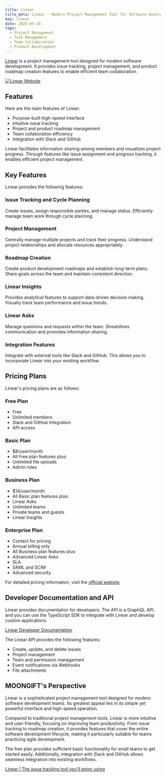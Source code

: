 ```yaml
---
title: Linear
title_meta: Linear - Modern Project Management Tool for Software Development
key: linear
date: 2025-05-10
tags:
  - Project Management
  - Task Management
  - Team Collaboration
  - Product Development
---
```


[Linear](https://linear.app/) is a project management tool designed for modern software development. It provides issue tracking, project management, and product roadmap creation features to enable efficient team collaboration.

[![Linear Website](/img/services/linear.jpg)](https://linear.app/)

<!--more-->

## Features

Here are the main features of Linear:

- Purpose-built high-speed interface
- Intuitive issue tracking
- Project and product roadmap management
- Team collaboration efficiency
- Integration with Slack and GitHub

Linear facilitates information sharing among members and visualizes project progress. Through features like issue assignment and progress tracking, it enables efficient project management.

## Key Features

Linear provides the following features:

### Issue Tracking and Cycle Planning

Create issues, assign responsible parties, and manage status. Efficiently manage team work through cycle planning.

### Project Management

Centrally manage multiple projects and track their progress. Understand project relationships and allocate resources appropriately.

### Roadmap Creation

Create product development roadmaps and establish long-term plans. Share goals across the team and maintain consistent direction.

### Linear Insights

Provides analytical features to support data-driven decision making. Visually track team performance and issue trends.

### Linear Asks

Manage questions and requests within the team. Streamlines communication and promotes information sharing.

### Integration Features

Integrate with external tools like Slack and GitHub. This allows you to incorporate Linear into your existing workflow.

## Pricing Plans

Linear's pricing plans are as follows:

### Free Plan

- Free
- Unlimited members
- Slack and GitHub integration
- API access

### Basic Plan

- $8/user/month
- All Free plan features plus:
- Unlimited file uploads
- Admin roles

### Business Plan

- $14/user/month
- All Basic plan features plus:
- Linear Asks
- Unlimited teams
- Private teams and guests
- Linear Insights

### Enterprise Plan

- Contact for pricing
- Annual billing only
- All Business plan features plus:
- Advanced Linear Asks
- SLA
- SAML and SCIM
- Advanced security

For detailed pricing information, visit the [official website](https://linear.app/pricing).

## Developer Documentation and API

Linear provides documentation for developers. The API is a GraphQL API, and you can use the TypeScript SDK to integrate with Linear and develop custom applications.

[Linear Developer Documentation](https://linear.app/docs/api)

The Linear API provides the following features:

- Create, update, and delete issues
- Project management
- Team and permission management
- Event notifications via Webhooks
- File attachments

## MOONGIFT's Perspective

Linear is a sophisticated project management tool designed for modern software development teams. Its greatest appeal lies in its simple yet powerful interface and high-speed operation.

Compared to traditional project management tools, Linear is more intuitive and user-friendly, focusing on improving team productivity. From issue tracking to roadmap creation, it provides features that cover the entire software development lifecycle, making it particularly suitable for teams practicing agile development.

The free plan provides sufficient basic functionality for small teams to get started easily. Additionally, integration with Slack and GitHub allows seamless integration into existing workflows.

[Linear | The issue tracking tool you'll enjoy using](https://linear.app/)